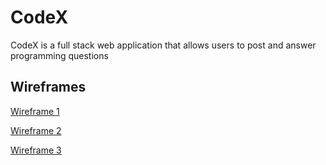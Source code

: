 # CodeX

CodeX is a full stack web application that allows users to post and answer programming questions

## Wireframes

[Wireframe 1](https://wireframe.cc/FduUhq)

[Wireframe 2](https://wireframe.cc/kjL1el)

[Wireframe 3](https://wireframe.cc/RJNFDA)
